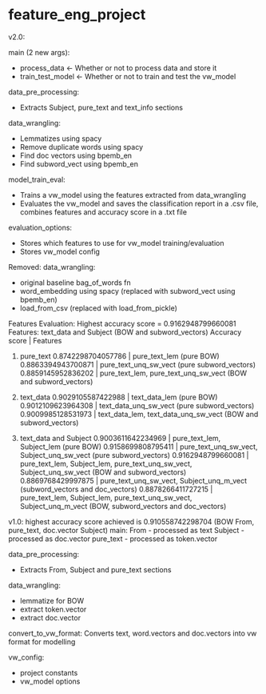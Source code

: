# feature_eng_project
v2.0:

main (2 new args):
- process_data <- Whether or not to process data and store it
- train_test_model <- Whether or not to train and test the vw_model

data_pre_processing:
- Extracts Subject, pure_text and text_info sections

data_wrangling:
- Lemmatizes using spacy
- Remove duplicate words using spacy
- Find doc vectors using bpemb_en
- Find subword_vect using bpemb_en

model_train_eval:
- Trains a vw_model using the features extracted from data_wrangling
- Evaluates the vw_model and saves the classification report in a .csv file, combines features and accuracy score in a .txt file

evaluation_options:
- Stores which features to use for vw_model training/evaluation
- Stores vw_model config

Removed:
data_wrangling:
- original baseline bag_of_words fn
- word_embedding using spacy (replaced with subword_vect using bpemb_en)
- load_from_csv (replaced with load_from_pickle)

Features Evaluation:
Highest accuracy score = 0.9162948799660081
Features: text_data and Subject (BOW and subword_vectors)
Accuracy score | Features
1) pure_text
0.8742298704057786 | pure_text_lem (pure BOW)
0.8863394943700871 | pure_text_unq_sw_vect (pure subword_vectors)
0.8859145952836202 | pure_text_lem, pure_text_unq_sw_vect  (BOW and subword_vectors)

2) text_data
0.9029105587422988 | text_data_lem (pure BOW)
0.9012109623964308 | text_data_unq_sw_vect (pure subword_vectors)
0.9009985128531973 |  text_data_lem, text_data_unq_sw_vect (BOW and subword_vectors)

3) text_data and Subject
0.9003611642234969 | pure_text_lem, Subject_lem (pure BOW)
0.9158699808795411 | pure_text_unq_sw_vect, Subject_unq_sw_vect (pure subword_vectors)
0.9162948799660081 | pure_text_lem, Subject_lem, pure_text_unq_sw_vect, Subject_unq_sw_vect (BOW and subword_vectors)
0.8869768429997875 | pure_text_unq_sw_vect, Subject_unq_m_vect (subword_vectors and doc_vectors)
0.8878266411727215 | pure_text_lem, Subject_lem, pure_text_unq_sw_vect, Subject_unq_m_vect (BOW, subword_vectors and doc_vectors)

v1.0:
highest accuracy score achieved is 0.910558742298704 (BOW From, pure_text, doc.vector Subject)
main:
From - processed as text
Subject - processed as doc.vector
pure_text - processed as token.vector

data_pre_processing:
- Extracts From, Subject and pure_text sections

data_wrangling:
- lemmatize for BOW
- extract token.vector
- extract doc.vector

convert_to_vw_format:
Converts text, word.vectors and doc.vectors into vw format for modelling

vw_config:
- project constants
- vw_model options